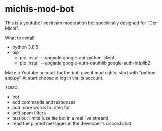 # michis-mod-bot

This is a youtube livestream moderation bot specifically designed for "Der Michi".

What to install:

-   python 3.8.5
-   pip
    -   pip install --upgrade google-api-python-client
    -   pip install --upgrade google-auth-oauthlib google-auth-httplib2

Make a Youtube account for the bot, give it mod rights.
start with "python app.py"
At start choose to log in via its account.

TODO:

-   bot
-   add commands and responses
-   add more words to listen for
-   add spam filters
-   test our limits (use the bot in a real live stream)
-   read the pinned messages in the developer's discord chat
